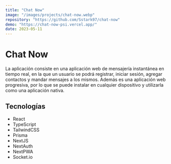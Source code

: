 ```yaml
---
title: "Chat Now"
image: "/images/projects/chat-now.webp"
repository: "https://github.com/Sstark97/chat-now"
demo: "https://chat-now-psi.vercel.app/"
date: 2023-05-11
---
```


# Chat Now
La aplicación consiste en una aplicación web de mensajería instantánea en tiempo real, en la que un usuario se podrá 
registrar, iniciar sesión, agregar contactos y mandar mensajes a los mismos.
Además es una aplicación web progresiva, por lo que se puede instalar en cualquier dispositivo y utilizarla como una
aplicación nativa.

## Tecnologías
- React
- TypeScript
- TailwindCSS
- Prisma
- NextJS
- NextAuth
- NextPWA
- Socket.io